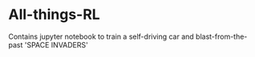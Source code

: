 # All-things-RL

Contains jupyter notebook to train a self-driving car and blast-from-the-past 'SPACE INVADERS'

